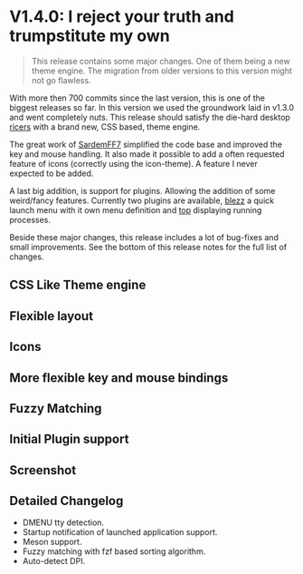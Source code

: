 # V1.4.0: I reject your truth and trumpstitute my own

> This release contains some major changes. One of them being a new theme engine. The migration from older versions
> to this version might not go flawless. 

With more then 700 commits since the last version, this is one of the biggest releases so far.
In this version we used the groundwork laid in v1.3.0 and went completely nuts. This release should satisfy the die-hard
desktop [ricers](https://www.reddit.com/r/unixporn/) with a brand new, CSS based, theme engine.

The great work of [SardemFF7](https://github.com/SardemFF7/) simplified the code base and improved the key and mouse
handling. It also made it possible to add a often requested feature of icons (correctly using the icon-theme). A feature
I never expected to be added.

A last big addition, is support for plugins. Allowing the addition of some weird/fancy features. Currently two plugins
are available, [blezz](https://gitcrate.org/qtools/rofi-blezz) a quick launch menu with it own menu definition and
[top](https://gitcrate.org/qtools/rofi-top/) displaying running processes.

Beside these major changes, this release includes a lot of bug-fixes and small improvements. See the bottom of this
release notes for the full list of changes.

## CSS Like Theme engine


## Flexible layout


## Icons


## More flexible key and mouse bindings

## Fuzzy Matching

## Initial Plugin support

## Screenshot

## Detailed Changelog


* DMENU tty detection.
* Startup notification of launched application support.
* Meson support.
* Fuzzy matching with fzf based sorting algorithm.
* Auto-detect DPI.
